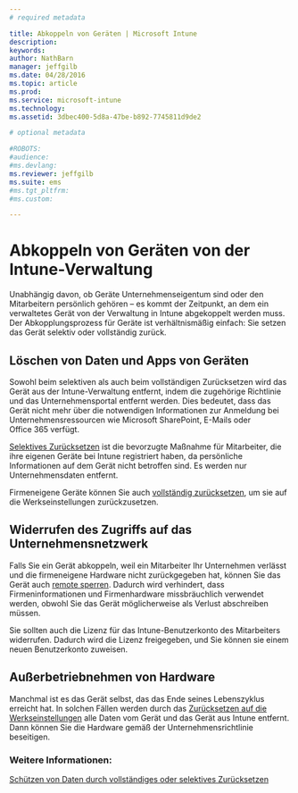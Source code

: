 ```yaml
---
# required metadata

title: Abkoppeln von Geräten | Microsoft Intune
description:
keywords:
author: NathBarn
manager: jeffgilb
ms.date: 04/28/2016
ms.topic: article
ms.prod:
ms.service: microsoft-intune
ms.technology:
ms.assetid: 3dbec400-5d8a-47be-b892-7745811d9de2

# optional metadata

#ROBOTS:
#audience:
#ms.devlang:
ms.reviewer: jeffgilb
ms.suite: ems
#ms.tgt_pltfrm:
#ms.custom:

---
```


# Abkoppeln von Geräten von der Intune-Verwaltung

Unabhängig davon, ob Geräte Unternehmenseigentum sind oder den Mitarbeitern persönlich gehören – es kommt der Zeitpunkt, an dem ein verwaltetes Gerät von der Verwaltung in Intune abgekoppelt werden muss. Der Abkopplungsprozess für Geräte ist verhältnismäßig einfach: Sie setzen das Gerät selektiv oder vollständig zurück.
## Löschen von Daten und Apps von Geräten
Sowohl beim selektiven als auch beim vollständigen Zurücksetzen wird das Gerät aus der Intune-Verwaltung entfernt, indem die zugehörige Richtlinie und das Unternehmensportal entfernt werden. Dies bedeutet, dass das Gerät nicht mehr über die notwendigen Informationen zur Anmeldung bei Unternehmensressourcen wie Microsoft SharePoint, E-Mails oder Office 365 verfügt.

[Selektives Zurücksetzen](use-remote-wipe-to-help-protect-data-using-microsoft-intune.md#selective-wipe) ist die bevorzugte Maßnahme für Mitarbeiter, die ihre eigenen Geräte bei Intune registriert haben, da persönliche Informationen auf dem Gerät nicht betroffen sind. Es werden nur Unternehmensdaten entfernt.

Firmeneigene Geräte können Sie auch [vollständig zurücksetzen](use-remote-wipe-to-help-protect-data-using-microsoft-intune.md#full-wipe), um sie auf die Werkseinstellungen zurückzusetzen.

## Widerrufen des Zugriffs auf das Unternehmensnetzwerk
Falls Sie ein Gerät abkoppeln, weil ein Mitarbeiter Ihr Unternehmen verlässt und die firmeneigene Hardware nicht zurückgegeben hat, können Sie das Gerät auch [remote sperren](use-remote-lock-and-passcode-reset-in-microsoft-intune.md). Dadurch wird verhindert, dass Firmeninformationen und Firmenhardware missbräuchlich verwendet werden, obwohl Sie das Gerät möglicherweise als Verlust abschreiben müssen.

Sie sollten auch die Lizenz für das Intune-Benutzerkonto des Mitarbeiters widerrufen. Dadurch wird die Lizenz freigegeben, und Sie können sie einem neuen Benutzerkonto zuweisen.

## Außerbetriebnehmen von Hardware
Manchmal ist es das Gerät selbst, das das Ende seines Lebenszyklus erreicht hat. In solchen Fällen werden durch das [Zurücksetzen auf die Werkseinstellungen](use-remote-wipe-to-help-protect-data-using-microsoft-intune.md) alle Daten vom Gerät und das Gerät aus Intune entfernt. Dann können Sie die Hardware gemäß der Unternehmensrichtlinie beseitigen.

### Weitere Informationen:
[Schützen von Daten durch vollständiges oder selektives Zurücksetzen](use-remote-wipe-to-help-protect-data-using-microsoft-intune.md)


<!--HONumber=May16_HO1-->


